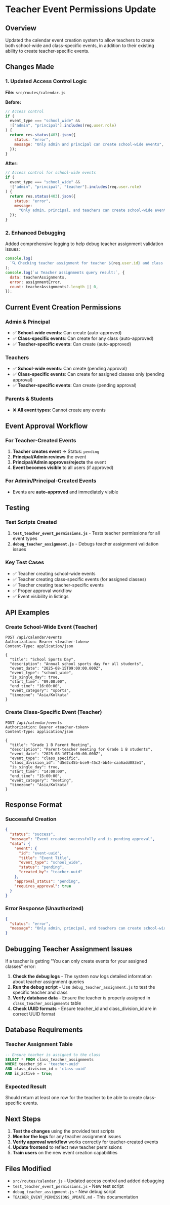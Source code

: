 # Teacher Event Permissions Update

## Overview

Updated the calendar event creation system to allow teachers to create both school-wide and class-specific events, in addition to their existing ability to create teacher-specific events.

## Changes Made

### 1. Updated Access Control Logic

**File:** `src/routes/calendar.js`

**Before:**

```javascript
// Access control
if (
  event_type === "school_wide" &&
  !["admin", "principal"].includes(req.user.role)
) {
  return res.status(403).json({
    status: "error",
    message: "Only admin and principal can create school-wide events",
  });
}
```

**After:**

```javascript
// Access control for school-wide events
if (
  event_type === "school_wide" &&
  !["admin", "principal", "teacher"].includes(req.user.role)
) {
  return res.status(403).json({
    status: "error",
    message:
      "Only admin, principal, and teachers can create school-wide events",
  });
}
```

### 2. Enhanced Debugging

Added comprehensive logging to help debug teacher assignment validation issues:

```javascript
console.log(
  `🔍 Checking teacher assignment for teacher ${req.user.id} and class ${class_division_id}`
);
console.log(`📊 Teacher assignments query result:`, {
  data: teacherAssignments,
  error: assignmentError,
  count: teacherAssignments?.length || 0,
});
```

## Current Event Creation Permissions

### Admin & Principal

- ✅ **School-wide events**: Can create (auto-approved)
- ✅ **Class-specific events**: Can create for any class (auto-approved)
- ✅ **Teacher-specific events**: Can create (auto-approved)

### Teachers

- ✅ **School-wide events**: Can create (pending approval)
- ✅ **Class-specific events**: Can create for assigned classes only (pending approval)
- ✅ **Teacher-specific events**: Can create (pending approval)

### Parents & Students

- ❌ **All event types**: Cannot create any events

## Event Approval Workflow

### For Teacher-Created Events

1. **Teacher creates event** → Status: `pending`
2. **Principal/Admin reviews** the event
3. **Principal/Admin approves/rejects** the event
4. **Event becomes visible** to all users (if approved)

### For Admin/Principal-Created Events

- Events are **auto-approved** and immediately visible

## Testing

### Test Scripts Created

1. **`test_teacher_event_permissions.js`** - Tests teacher permissions for all event types
2. **`debug_teacher_assignment.js`** - Debugs teacher assignment validation issues

### Key Test Cases

- ✅ Teacher creating school-wide events
- ✅ Teacher creating class-specific events (for assigned classes)
- ✅ Teacher creating teacher-specific events
- ✅ Proper approval workflow
- ✅ Event visibility in listings

## API Examples

### Create School-Wide Event (Teacher)

```http
POST /api/calendar/events
Authorization: Bearer <teacher-token>
Content-Type: application/json

{
  "title": "School Sports Day",
  "description": "Annual school sports day for all students",
  "event_date": "2025-08-15T09:00:00.000Z",
  "event_type": "school_wide",
  "is_single_day": true,
  "start_time": "09:00:00",
  "end_time": "16:00:00",
  "event_category": "sports",
  "timezone": "Asia/Kolkata"
}
```

### Create Class-Specific Event (Teacher)

```http
POST /api/calendar/events
Authorization: Bearer <teacher-token>
Content-Type: application/json

{
  "title": "Grade 1 B Parent Meeting",
  "description": "Parent-teacher meeting for Grade 1 B students",
  "event_date": "2025-08-10T14:00:00.000Z",
  "event_type": "class_specific",
  "class_division_id": "d5e2c45b-bce9-45c2-bb4e-caa6add083e1",
  "is_single_day": true,
  "start_time": "14:00:00",
  "end_time": "15:00:00",
  "event_category": "meeting",
  "timezone": "Asia/Kolkata"
}
```

## Response Format

### Successful Creation

```json
{
  "status": "success",
  "message": "Event created successfully and is pending approval",
  "data": {
    "event": {
      "id": "event-uuid",
      "title": "Event Title",
      "event_type": "school_wide",
      "status": "pending",
      "created_by": "teacher-uuid"
    },
    "approval_status": "pending",
    "requires_approval": true
  }
}
```

### Error Response (Unauthorized)

```json
{
  "status": "error",
  "message": "Only admin, principal, and teachers can create school-wide events"
}
```

## Debugging Teacher Assignment Issues

If a teacher is getting "You can only create events for your assigned classes" error:

1. **Check the debug logs** - The system now logs detailed information about teacher assignment queries
2. **Run the debug script** - Use `debug_teacher_assignment.js` to test the specific teacher and class
3. **Verify database data** - Ensure the teacher is properly assigned in `class_teacher_assignments` table
4. **Check UUID formats** - Ensure teacher_id and class_division_id are in correct UUID format

## Database Requirements

### Teacher Assignment Table

```sql
-- Ensure teacher is assigned to the class
SELECT * FROM class_teacher_assignments
WHERE teacher_id = 'teacher-uuid'
AND class_division_id = 'class-uuid'
AND is_active = true;
```

### Expected Result

Should return at least one row for the teacher to be able to create class-specific events.

## Next Steps

1. **Test the changes** using the provided test scripts
2. **Monitor the logs** for any teacher assignment issues
3. **Verify approval workflow** works correctly for teacher-created events
4. **Update frontend** to reflect new teacher permissions
5. **Train users** on the new event creation capabilities

## Files Modified

- `src/routes/calendar.js` - Updated access control and added debugging
- `test_teacher_event_permissions.js` - New test script
- `debug_teacher_assignment.js` - New debug script
- `TEACHER_EVENT_PERMISSIONS_UPDATE.md` - This documentation

